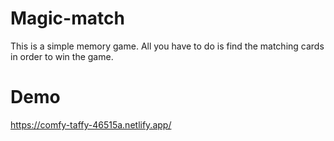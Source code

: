 # Magic-match

This is a simple memory game.
All you have to do is find the matching cards in order to win the game.

# Demo

https://comfy-taffy-46515a.netlify.app/



